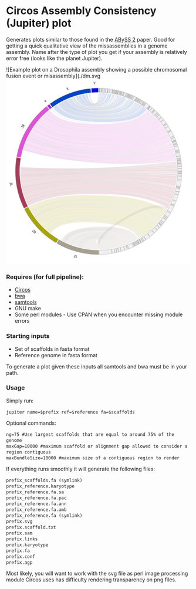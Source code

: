 Circos Assembly Consistency (Jupiter) plot
======================
Generates plots similar to those found in the [ABySS 2](http://genome.cshlp.org/content/27/5/768) paper. Good for getting a quick qualitative view of the missassemblies in a genome assembly.
Name after the type of plot you get if your assembly is relatively error free (looks like the planet Jupiter).

![Example plot on a Drosophila assembly showing a possible chromosomal fusion event or misassembly](./dm.svg
<img src="./dm.svg">

### Requires (for full pipeline):
* [Circos](http:__circos.ca_software_download_)
* [bwa](https:__github.com_lh3_bwa)
* [samtools](https:__github.com_samtools_samtools)
* GNU make
* Some perl modules - Use CPAN when you encounter missing module errors

### Starting inputs

* Set of scaffolds in fasta format
* Reference genome in fasta format

To generate a plot given these inputs all samtools and bwa must be in your path.

### Usage

Simply run:
```{bash}
jupiter name=$prefix ref=$reference fa=$scaffolds
```

Optional commands:
```
ng=75 #Use largest scaffolds that are equal to around 75% of the genome 
maxGap=10000 #maximum scaffold or alignment gap allowed to consider a region contiguous
maxBundleSize=10000 #maximum size of a contiguous region to render
```

If everything runs smoothly it will generate the following files:
```
prefix_scaffolds.fa (symlink)
prefix_reference.karyotype
prefix_reference.fa.sa
prefix_reference.fa.pac
prefix_reference.fa.ann
prefix_reference.fa.amb
prefix_reference.fa (symlink)
prefix.svg
prefix.scaffold.txt
prefix.sam
prefix.links
prefix.karyotype
prefix.fa
prefix.conf
prefix.agp
```

Most likely, you will want to work with the svg file as perl image processing module Circos uses has difficulty rendering transparency on png files.

